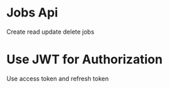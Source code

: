 # Jobs Api

Create read update delete jobs

# Use JWT for Authorization
Use access token and refresh token
